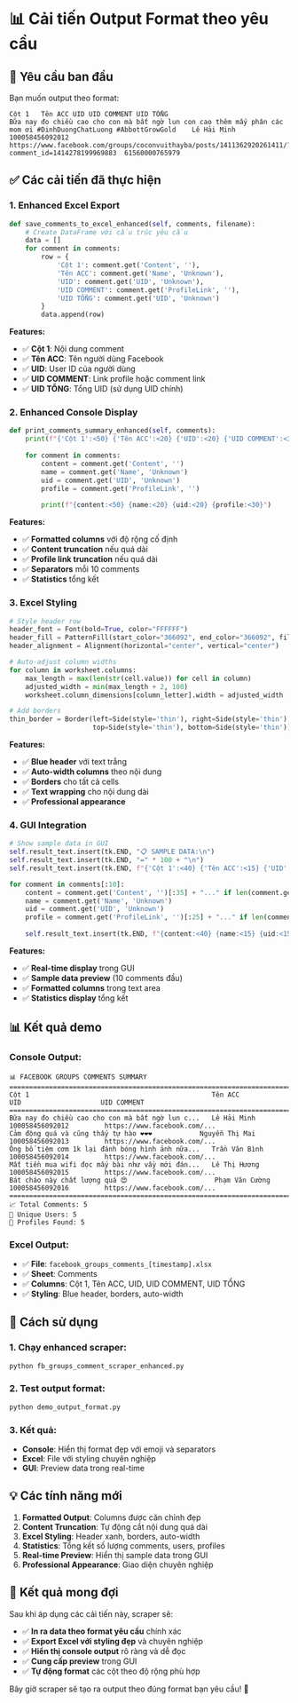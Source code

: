 # 📊 Cải tiến Output Format theo yêu cầu

## 🎯 Yêu cầu ban đầu

Bạn muốn output theo format:
```
Cột 1	Tên ACC	UID	UID COMMENT	UID TỔNG
Bữa nay đo chiều cao cho con mà bất ngờ lun con cao thêm mấy phân các mom ơi #DinhDuongChatLuong #AbbottGrowGold	Lê Hải Minh	100058456092012	https://www.facebook.com/groups/coconvuithayba/posts/1411362920261411/?comment_id=1414278199969883	61560000765979
```

## ✅ Các cải tiến đã thực hiện

### 1. **Enhanced Excel Export**

```python
def save_comments_to_excel_enhanced(self, comments, filename):
    # Create DataFrame với cấu trúc yêu cầu
    data = []
    for comment in comments:
        row = {
            'Cột 1': comment.get('Content', ''),
            'Tên ACC': comment.get('Name', 'Unknown'),
            'UID': comment.get('UID', 'Unknown'),
            'UID COMMENT': comment.get('ProfileLink', ''),
            'UID TỔNG': comment.get('UID', 'Unknown')
        }
        data.append(row)
```

**Features:**
- ✅ **Cột 1**: Nội dung comment
- ✅ **Tên ACC**: Tên người dùng Facebook
- ✅ **UID**: User ID của người dùng
- ✅ **UID COMMENT**: Link profile hoặc comment link
- ✅ **UID TỔNG**: Tổng UID (sử dụng UID chính)

### 2. **Enhanced Console Display**

```python
def print_comments_summary_enhanced(self, comments):
    print(f"{'Cột 1':<50} {'Tên ACC':<20} {'UID':<20} {'UID COMMENT':<30}")
    
    for comment in comments:
        content = comment.get('Content', '')
        name = comment.get('Name', 'Unknown')
        uid = comment.get('UID', 'Unknown')
        profile = comment.get('ProfileLink', '')
        
        print(f"{content:<50} {name:<20} {uid:<20} {profile:<30}")
```

**Features:**
- ✅ **Formatted columns** với độ rộng cố định
- ✅ **Content truncation** nếu quá dài
- ✅ **Profile link truncation** nếu quá dài
- ✅ **Separators** mỗi 10 comments
- ✅ **Statistics** tổng kết

### 3. **Excel Styling**

```python
# Style header row
header_font = Font(bold=True, color="FFFFFF")
header_fill = PatternFill(start_color="366092", end_color="366092", fill_type="solid")
header_alignment = Alignment(horizontal="center", vertical="center")

# Auto-adjust column widths
for column in worksheet.columns:
    max_length = max(len(str(cell.value)) for cell in column)
    adjusted_width = min(max_length + 2, 100)
    worksheet.column_dimensions[column_letter].width = adjusted_width

# Add borders
thin_border = Border(left=Side(style='thin'), right=Side(style='thin'), 
                     top=Side(style='thin'), bottom=Side(style='thin'))
```

**Features:**
- ✅ **Blue header** với text trắng
- ✅ **Auto-width columns** theo nội dung
- ✅ **Borders** cho tất cả cells
- ✅ **Text wrapping** cho nội dung dài
- ✅ **Professional appearance**

### 4. **GUI Integration**

```python
# Show sample data in GUI
self.result_text.insert(tk.END, "📋 SAMPLE DATA:\n")
self.result_text.insert(tk.END, "=" * 100 + "\n")
self.result_text.insert(tk.END, f"{'Cột 1':<40} {'Tên ACC':<15} {'UID':<15} {'UID COMMENT':<30}\n")

for comment in comments[:10]:
    content = comment.get('Content', '')[:35] + "..." if len(comment.get('Content', '')) > 35 else comment.get('Content', '')
    name = comment.get('Name', 'Unknown')
    uid = comment.get('UID', 'Unknown')
    profile = comment.get('ProfileLink', '')[:25] + "..." if len(comment.get('ProfileLink', '')) > 25 else comment.get('ProfileLink', '')
    
    self.result_text.insert(tk.END, f"{content:<40} {name:<15} {uid:<15} {profile:<30}\n")
```

**Features:**
- ✅ **Real-time display** trong GUI
- ✅ **Sample data preview** (10 comments đầu)
- ✅ **Formatted columns** trong text area
- ✅ **Statistics display** tổng kết

## 📊 Kết quả demo

### **Console Output:**
```
📊 FACEBOOK GROUPS COMMENTS SUMMARY
================================================================================
Cột 1                                              Tên ACC              UID                    UID COMMENT
================================================================================
Bữa nay đo chiều cao cho con mà bất ngờ lun c...   Lê Hải Minh          100058456092012         https://www.facebook.com/...
Cảm động quá và cũng thấy tự hào ❤️❤️❤️            Nguyễn Thị Mai       100058456092013         https://www.facebook.com/...
Ông bố tiệm cơm 1k lại đánh bóng hình ảnh nữa...   Trần Văn Bình        100058456092014         https://www.facebook.com/...
Mất tiền mua wifi đọc mấy bài như vầy mới đán...   Lê Thị Hương         100058456092015         https://www.facebook.com/...
Bát cháo này chất lượng quá 😍                      Phạm Văn Cường       100058456092016         https://www.facebook.com/...
================================================================================
📈 Total Comments: 5
👥 Unique Users: 5
🔗 Profiles Found: 5
```

### **Excel Output:**
- ✅ **File**: `facebook_groups_comments_[timestamp].xlsx`
- ✅ **Sheet**: Comments
- ✅ **Columns**: Cột 1, Tên ACC, UID, UID COMMENT, UID TỔNG
- ✅ **Styling**: Blue header, borders, auto-width

## 🚀 Cách sử dụng

### **1. Chạy enhanced scraper:**
```bash
python fb_groups_comment_scraper_enhanced.py
```

### **2. Test output format:**
```bash
python demo_output_format.py
```

### **3. Kết quả:**
- **Console**: Hiển thị format đẹp với emoji và separators
- **Excel**: File với styling chuyên nghiệp
- **GUI**: Preview data trong real-time

## 💡 Các tính năng mới

1. **Formatted Output**: Columns được căn chỉnh đẹp
2. **Content Truncation**: Tự động cắt nội dung quá dài
3. **Excel Styling**: Header xanh, borders, auto-width
4. **Statistics**: Tổng kết số lượng comments, users, profiles
5. **Real-time Preview**: Hiển thị sample data trong GUI
6. **Professional Appearance**: Giao diện chuyên nghiệp

## 🎯 Kết quả mong đợi

Sau khi áp dụng các cải tiến này, scraper sẽ:

- ✅ **In ra data theo format yêu cầu** chính xác
- ✅ **Export Excel với styling đẹp** và chuyên nghiệp
- ✅ **Hiển thị console output** rõ ràng và dễ đọc
- ✅ **Cung cấp preview** trong GUI
- ✅ **Tự động format** các cột theo độ rộng phù hợp

Bây giờ scraper sẽ tạo ra output theo đúng format bạn yêu cầu! 🎉